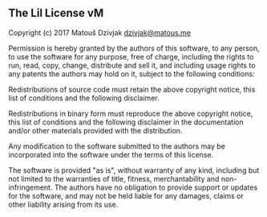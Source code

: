 ## The Lil License vM

Copyright (c) 2017 Matouš Dzivjak <dzivjak@matous.me>

Permission is hereby granted by the authors of this software, to any person,
to use the software for any purpose, free of charge, including the rights
to run, read, copy, change, distribute and sell it, and including usage rights
to any patents the authors may hold on it, subject to the following conditions:

Redistributions of source code must retain the above copyright
notice, this list of conditions and the following disclaimer.

Redistributions in binary form must reproduce the above copyright
notice, this list of conditions and the following disclaimer in the
documentation and/or other materials provided with the distribution.

Any modification to the software submitted to the authors may be incorporated
into the software under the terms of this license.

The software is provided "as is", without warranty of any kind, including
but not limited to the warranties of title, fitness, merchantability and
non-infringement. The authors have no obligation to provide support or updates
for the software, and may not be held liable for any damages, claims or other
liability arising from its use.